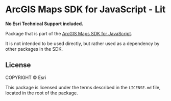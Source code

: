 # ArcGIS Maps SDK for JavaScript - Lit

**No Esri Technical Support included.**

Package that is part of the [ArcGIS Maps SDK for JavaScript](https://developers.arcgis.com/javascript).

It is not intended to be used directly, but rather used as a dependency by other packages in the SDK.

## License

COPYRIGHT © Esri

This package is licensed under the terms described in the `LICENSE.md` file, located in the root of the package.
